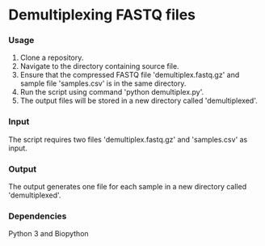 # Demultiplexing FASTQ files

### Usage
1. Clone a repository.
2. Navigate to the directory containing source file.
3. Ensure that the compressed FASTQ file 'demultiplex.fastq.gz' and sample file 'samples.csv' is in the same directory.
4. Run the script using command 'python demultiplex.py'.
5. The output files will be stored in a new directory called 'demultiplexed'.

### Input
The script requires two files 'demultiplex.fastq.gz' and 'samples.csv' as input.

### Output
The output generates one file for each sample in a new directory called 'demultiplexed'.

### Dependencies
Python 3 and Biopython 
